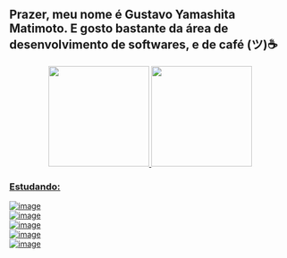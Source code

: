 ## Prazer, meu nome é Gustavo Yamashita Matimoto. E gosto bastante da área de desenvolvimento de softwares, e de café (ツ)☕

<div align="center">
  <a href="https://github.com/GustavoYM01">
  <img height="180em" src="https://github-readme-stats.vercel.app/api?username=GustavoYM01&show_icons=true&theme=dark&include_all_commits=true&count_private=true"/>
  <img height="180em" src="https://github-readme-stats.vercel.app/api/top-langs/?username=GustavoYM01&layout=compact&langs_count=7&theme=dark"/>
</div>
  
<h3>Estudando:</h3>
  
![image](https://img.shields.io/badge/JavaScript-323330?style=for-the-badge&logo=javascript&logoColor=F7DF1E)
</br> ![image](https://img.shields.io/badge/TypeScript-007ACC?style=for-the-badge&logo=typescript&logoColor=white)
</br> ![image](https://img.shields.io/badge/C%23-239120?style=for-the-badge&logo=c-sharp&logoColor=white)
<br/> ![image](https://img.shields.io/badge/Java-ED8B00?style=for-the-badge&logo=openjdk&logoColor=white)
<br/> ![image](https://img.shields.io/badge/React-20232A?style=for-the-badge&logo=react&logoColor=61DAFB)
